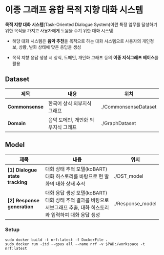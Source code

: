 # 이종 그래프 융합 목적 지향 대화 시스템

**목적 지향 대화 시스템**(Task-Oriented Dialogue System)이란 특정 업무를 달성하기 위한 목적을 가지고 사용자에게 도움을 주기 위한 대화 시스템

- 해당 대화 시스템은 **음악 추천**을 목적으로 하는 대화 시스템으로 사용자의 개인정보, 상황, 발화 상태에 맞춘 응답을 생성


- 목적 지향 응답 생성 시 상식, 도메인, 개인화 그래프 등의 **이종 지식그래프 베이스**를 활용  

## Dataset
|제목|내용|위치|
|------|---|---|
|**Commonsense**|한국어 상식 외부지식 그래프|./CommonsenseDataset|
|**Domain**|음악 도메인, 개인화 외부지식 그래프|./GraphDataset|

## Model
|제목|내용|위치|
|------|---|---|
|**[1] Dialogue state tracking**|대화 상태 추적 모델(koBART) 대화 히스토리를 바탕으로 현 발화의 대화 상태 추적|./DST_model|
|**[2] Response generation**|대화 응답 생성 모델(koBART) 대화 상태 추적 결과를 바탕으로 서브그래프 추출, 대화 히스토리와 입력하여 대화 응답 생성 |./Response_model|

### Setup
```
sudo docker build -t nrf:latest -f DockerFile .
sudo docker run -itd --gpus all --name nrf -v $PWD:/workspace -t nrf:latest
```
